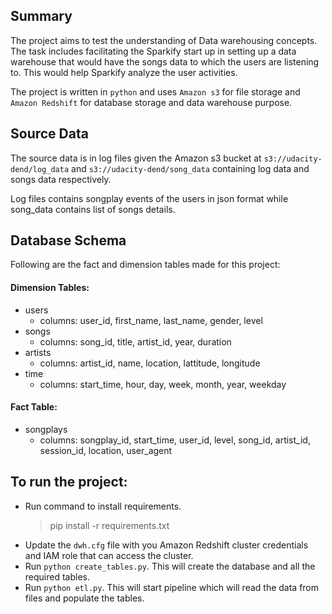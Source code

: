 ## Summary
The project aims to test the understanding of Data warehousing concepts.
The task includes facilitating the Sparkify start up in setting up a data warehouse
that would have the songs data to which the users are listening to. 
This would help Sparkify analyze the user activities.

The project is written in `python` and uses `Amazon s3` for file storage and `Amazon Redshift`
 for database storage and data warehouse purpose.

## Source Data
The source data is in log files given the Amazon s3 bucket  at `s3://udacity-dend/log_data` 
and `s3://udacity-dend/song_data` containing log data and songs data respectively.

Log files contains songplay events of the users in json format 
while song_data contains list of songs details.

## Database Schema
Following are the fact and dimension tables made for this project:
#### Dimension Tables:
   * users
        * columns: user_id, first_name, last_name, gender, level
   * songs
        * columns: song_id, title, artist_id, year, duration
   * artists
        * columns: artist_id, name, location, lattitude, longitude
   * time
        * columns: start_time, hour, day, week, month, year, weekday
   
#### Fact Table:
   * songplays
        * columns: songplay_id, start_time, user_id, level, song_id, artist_id, session_id, location, user_agent

## To run the project:
   * Run command to install requirements.
        > pip install -r requirements.txt
   * Update the `dwh.cfg` file with you Amazon Redshift cluster credentials and IAM role that can access the cluster.
   * Run `python create_tables.py`. This will create the database and all the required tables.
   * Run `python etl.py`. This will start pipeline which will read the data from files and populate the tables.

